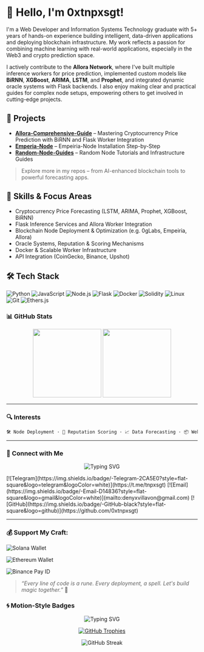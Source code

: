 # 👋 Hello, I'm 0xtnpxsgt!

I'm a Web Developer and Information Systems Technology graduate with 5+ years of hands-on experience building intelligent, data-driven applications and deploying blockchain infrastructure. My work reflects a passion for combining machine learning with real-world applications, especially in the Web3 and crypto prediction space.

I actively contribute to the **Allora Network**, where I've built multiple inference workers for price prediction, implemented custom models like **BiRNN**, **XGBoost**, **ARIMA**, **LSTM**, and **Prophet**, and integrated dynamic oracle systems with Flask backends. I also enjoy making clear and practical guides for complex node setups, empowering others to get involved in cutting-edge projects.

## 🚀 Projects

- **[Allora-Comprehensive-Guide](https://github.com/0xtnpxsgt/Allora-Comprehensive-Guide)** – Mastering Cryptocurrency Price Prediction with BiRNN and Flask Worker Integration
- **[Emperia-Node](https://github.com/0xtnpxsgt/Empeiria-Node-Setup)** – Empeiria-Node Installation Step-by-Step
- **[Random-Node-Guides](https://github.com/0xtnpxsgt/randomnodes)** – Random Node Tutorials and Infrastructure Guides

> Explore more in my repos – from AI-enhanced blockchain tools to powerful forecasting apps.

## 🧠 Skills & Focus Areas

- Cryptocurrency Price Forecasting (LSTM, ARIMA, Prophet, XGBoost, BiRNN)
- Flask Inference Services and Allora Worker Integration
- Blockchain Node Deployment & Optimization (e.g. 0gLabs, Empeiria, Allora)
- Oracle Systems, Reputation & Scoring Mechanisms
- Docker & Scalable Worker Infrastructure
- API Integration (CoinGecko, Binance, Upshot)

## 🛠️ Tech Stack

![Python](https://img.shields.io/badge/-Python-black?style=flat-square&logo=python)
![JavaScript](https://img.shields.io/badge/-JavaScript-black?style=flat-square&logo=javascript)
![Node.js](https://img.shields.io/badge/-Node.js-black?style=flat-square&logo=node.js)
![Flask](https://img.shields.io/badge/-Flask-black?style=flat-square&logo=flask)
![Docker](https://img.shields.io/badge/-Docker-black?style=flat-square&logo=docker)
![Solidity](https://img.shields.io/badge/-Solidity-black?style=flat-square&logo=solidity)
![Linux](https://img.shields.io/badge/-Linux-black?style=flat-square&logo=linux)
![Git](https://img.shields.io/badge/-Git-black?style=flat-square&logo=git)
![Ethers.js](https://img.shields.io/badge/-Ethers.js-purple?style=flat-square)

### 📊 GitHub Stats

<p align="center">
  <img height="180" src="https://github-readme-stats.vercel.app/api?username=0xtnpxsgt&show_icons=true&theme=tokyonight" />
  <img height="180" src="https://github-readme-stats.vercel.app/api/top-langs?username=0xtnpxsgt&layout=compact&theme=tokyonight" />
</p>

---

### 🔍 Interests

```txt
🛠 Node Deployment · 🔐 Reputation Scoring · 📈 Data Forecasting · 📦 Web3 APIs · 👾 Hacktivity
```

---

### 🤝 Connect with Me
<p align="center">
  <img src="https://readme-typing-svg.herokuapp.com/?font=Fira+Code&duration=3000&pause=1000&center=true&vCenter=true&width=500&lines=Buy+Me+%7C+Coffee" alt="Typing SVG" />
</p>
[![Telegram](https://img.shields.io/badge/-Telegram-2CA5E0?style=flat-square&logo=telegram&logoColor=white)](https://t.me/tnpxsgt)
[![Email](https://img.shields.io/badge/-Email-D14836?style=flat-square&logo=gmail&logoColor=white)](mailto:denyxvillavon@gmail.com)
[![GitHub](https://img.shields.io/badge/-GitHub-black?style=flat-square&logo=github)](https://github.com/0xtnpxsgt)

---

### 💰 Support My Craft:
<p align="left">
  <img src="https://img.shields.io/badge/SOL-H6zFVqFtB9JXejSAMwPS7eKKqxPWVQDxpqhRyoi2Xw74-9B59B6.svg?&style=for-the-badge&logo=solana&logoColor=9B59B6" alt="Solana Wallet"/>
</p>
<p align="left">
  <img src="https://img.shields.io/badge/ETH-0x22Ca00129b6e9577Ff195801560A154C92C43554-informational.svg?&style=for-the-badge&color=blue" alt="Ethereum Wallet"/>
</p>
<p align="left">
  <img src="https://img.shields.io/badge/BINANCE_PAY_ID_:_65642518-000033.svg?&style=for-the-badge&logo=GitHub-Sponsors&logoColor=FF8C00&color=gold" alt="Binance Pay ID"/>
</p>

> *“Every line of code is a rune. Every deployment, a spell. Let's build magic together.”* 🔮



### 🌀 Motion-Style Badges

<p align="center">
  <img src="https://readme-typing-svg.herokuapp.com/?font=Fira+Code&duration=3000&pause=1000&center=true&vCenter=true&width=500&lines=Web3+Developer+%7C+Machine+Learning+Wizard;Oracle+Builder+%7C+Flask+Inference+Engineer;Node+Infrastructure+Expert+%7C+Loves+Python+%26+XGBoost" alt="Typing SVG" />
</p>

<p align="center">
  <a href="https://github.com/0xtnpxsgt">
    <img src="https://github-profile-trophy.vercel.app/?username=0xtnpxsgt&theme=matrix&row=1&column=7" alt="GitHub Trophies"/>
  </a>
</p>

<p align="center">
  <img src="https://github-readme-streak-stats.herokuapp.com/?user=0xtnpxsgt&theme=tokyonight" alt="GitHub Streak"/>
</p>
